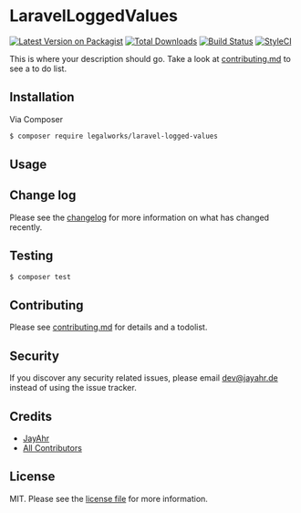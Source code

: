# LaravelLoggedValues

[![Latest Version on Packagist][ico-version]][link-packagist]
[![Total Downloads][ico-downloads]][link-downloads]
[![Build Status][ico-travis]][link-travis]
[![StyleCI][ico-styleci]][link-styleci]

This is where your description should go. Take a look at [contributing.md](contributing.md) to see a to do list.

## Installation

Via Composer

``` bash
$ composer require legalworks/laravel-logged-values
```

## Usage

## Change log

Please see the [changelog](changelog.md) for more information on what has changed recently.

## Testing

``` bash
$ composer test
```

## Contributing

Please see [contributing.md](contributing.md) for details and a todolist.

## Security

If you discover any security related issues, please email dev@jayahr.de instead of using the issue tracker.

## Credits

- [JayAhr][link-author]
- [All Contributors][link-contributors]

## License

MIT. Please see the [license file](license.md) for more information.

[ico-version]: https://img.shields.io/packagist/v/legalworks/laravel-logged-values.svg?style=flat-square
[ico-downloads]: https://img.shields.io/packagist/dt/legalworks/laravel-logged-values.svg?style=flat-square
[ico-travis]: https://img.shields.io/travis/legalworks/laravel-logged-values/master.svg?style=flat-square
[ico-styleci]: https://styleci.io/repos/12345678/shield

[link-packagist]: https://packagist.org/packages/legalworks/laravel-logged-values
[link-downloads]: https://packagist.org/packages/legalworks/laravel-logged-values
[link-travis]: https://travis-ci.org/legalworks/laravel-logged-values
[link-styleci]: https://styleci.io/repos/12345678
[link-author]: https://github.com/legalworks
[link-contributors]: ../../contributors
